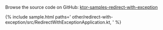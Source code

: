 [//]: # (title: Redirect with Exception)
[//]: # (category: samples)
[//]: # (caption: Redirect with Exception)

Browse the source code on GitHub: [ktor-samples-redirect-with-exception](https://github.com/ktorio/ktor-samples/tree/master/other/redirect-with-exception)

{% include sample.html paths='
    other/redirect-with-exception/src/RedirectWithExceptionApplication.kt,
' %}